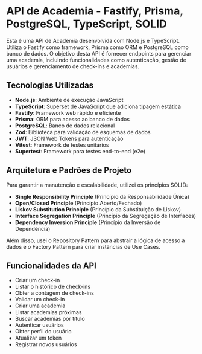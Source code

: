 # API de Academia - Fastify, Prisma, PostgreSQL, TypeScript, SOLID

Esta é uma API de Academia desenvolvida com Node.js e TypeScript. Utiliza o Fastify como framework, Prisma como ORM e PostgreSQL como banco de dados. O objetivo desta API é fornecer endpoints para gerenciar uma academia, incluindo funcionalidades como autenticação, gestão de usuários e gerenciamento de check-ins e academias.

## Tecnologias Utilizadas

-   **Node.js**: Ambiente de execução JavaScript
-   **TypeScript**: Superset de JavaScript que adiciona tipagem estática
-   **Fastify**: Framework web rápido e eficiente
-   **Prisma**: ORM para acesso ao banco de dados
-   **PostgreSQL**: Banco de dados relacional
-   **Zod**: Biblioteca para validação de esquemas de dados
-   **JWT**: JSON Web Tokens para autenticação
-   **Vitest**: Framework de testes unitários
-   **Supertest**: Framework para testes end-to-end (e2e)

## Arquitetura e Padrões de Projeto

Para garantir a manutenção e escalabilidade, utilizei os princípios SOLID:

-   **Single Responsibility Principle** (Princípio da Responsabilidade Única)
-   **Open/Closed Principle** (Princípio Aberto/Fechado)
-   **Liskov Substitution Principle** (Princípio da Substituição de Liskov)
-   **Interface Segregation Principle** (Princípio da Segregação de Interfaces)
-   **Dependency Inversion Principle** (Princípio da Inversão de Dependência)

Além disso, usei o Repository Pattern para abstrair a lógica de acesso a dados e o Factory Pattern para criar instâncias de Use Cases.

## Funcionalidades da API

-   Criar um check-in
-   Listar o histórico de check-ins
-   Obter a contagem de check-ins
-   Validar um check-in
-   Criar uma academia
-   Listar academias próximas
-   Buscar academias por título
-   Autenticar usuários
-   Obter perfil do usuário
-   Atualizar um token
-   Registrar novos usuários
